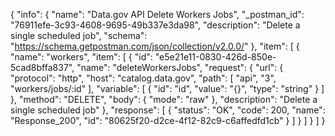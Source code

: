 {
  "info": {
    "name": "Data.gov API Delete Workers Jobs",
    "_postman_id": "76911efe-3c93-4608-9695-49b337e3da98",
    "description": "Delete a single scheduled job",
    "schema": "https://schema.getpostman.com/json/collection/v2.0.0/"
  },
  "item": [
    {
      "name": "workers",
      "item": [
        {
          "id": "e5e21e11-0830-426d-850e-5cad8bffa837",
          "name": "deleteWorkersJobs",
          "request": {
            "url": {
              "protocol": "http",
              "host": "catalog.data.gov",
              "path": [
                "api",
                "3",
                "workers/jobs/:id"
              ],
              "variable": [
                {
                  "id": "id",
                  "value": "{}",
                  "type": "string"
                }
              ]
            },
            "method": "DELETE",
            "body": {
              "mode": "raw"
            },
            "description": "Delete a single scheduled job"
          },
          "response": [
            {
              "status": "OK",
              "code": 200,
              "name": "Response_200",
              "id": "80625f20-d2ce-4f12-82c9-c6affedfd1cb"
            }
          ]
        }
      ]
    }
  ]
}